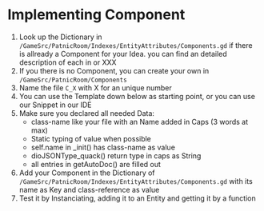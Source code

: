 # Implementing Component 



1. Look up the Dictionary in ``/GameSrc/PatnicRoom/Indexes/EntityAttributes/Components.gd`` if there is allready a Component for your Idea. you can find an detailed description of each in  or XXX
2. If you there is no Component, you can create your own in ``/GameSrc/PatnicRoom/Components``
3. Name the file ``C_X`` with X for an unique number 
4. You can use the Template down below as starting point, or you can use our Snippet in our IDE
5. Make sure you declared all needed Data:
    * class-name like your file with an Name added in Caps (3 words at max)
    * Static typing of value when possible
    * self.name in _init() has class-name as value
    * dioJSONType_quack() return type in caps as String
    * all entries in getAutoDoc() are filled out
6. Add your Component in the Dictionary of ``/GameSrc/PatnicRoom/Indexes/EntityAttributes/Components.gd`` with its name as Key and class-reference as value
7. Test it by Instanciating, adding it to an Entity and getting it by a function  